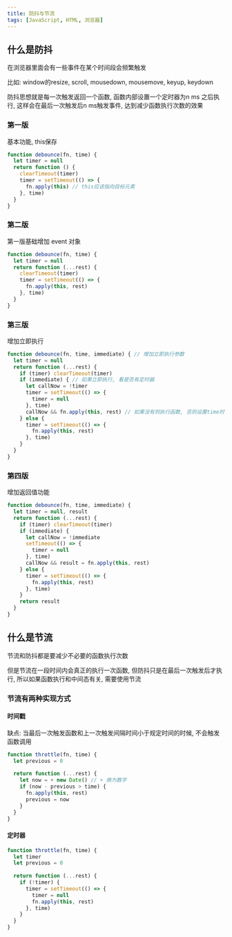 ```yaml
---
title: 防抖与节流
tags: [JavaScript, HTML, 浏览器]
---
```


## 什么是防抖

在浏览器里面会有一些事件在某个时间段会频繁触发

比如: window的resize, scroll, mousedown, mousemove, keyup, keydown

防抖思想就是每一次触发返回一个函数, 函数内部设置一个定时器为n ms 之后执行, 这样会在最后一次触发后n ms触发事件, 达到减少函数执行次数的效果

### 第一版

基本功能, this保存

```js
function debounce(fn, time) {
  let timer = null
  return function () {
    clearTimeout(timer)
    timer = setTimeout(() => {
      fn.apply(this) // this应该指向目标元素
    }, time)
  }
} 
```

### 第二版

第一版基础增加 event 对象

```js
function debounce(fn, time) {
  let timer = null
  return function (...rest) {
    clearTimeout(timer)
    timer = setTimeout(() => {
      fn.apply(this, rest)
    }, time)
  }
}
```

### 第三版

增加立即执行

```js
function debounce(fn, time, immediate) { // 增加立即执行参数
  let timer = null
  return function (...rest) {
    if (timer) clearTimeout(timer)
  	if (immediate) { // 如果立即执行, 看是否有定时器
      let callNow = !timer
      timer = setTimeout(() => {
        timer = null
      }, time)
      callNow && fn.apply(this, rest) // 如果没有则执行函数, 否则设置time时间过后设置time为null
    } else {
      timer = setTimeout(() => {
        fn.apply(this, rest)
      }, time)
    }
  }
}
```

### 第四版

增加返回值功能

```js
function debounce(fn, time, immediate) {
  let timer = null, result
  return function (...rest) {
    if (timer) clearTimeout(timer)
    if (immediate) {
      let callNow = !immediate
      setTimeout(() => {
        timer = null
      }, time)
      callNow && result = fn.apply(this, rest)
    } else {
      timer = setTimeout(() => {
        fn.apply(this, rest)
      }, time)
    }
    return result
  }
}
```

## 什么是节流

节流和防抖都是要减少不必要的函数执行次数

但是节流在一段时间内会真正的执行一次函数, 但防抖只是在最后一次触发后才执行, 所以如果函数执行和中间态有关, 需要使用节流

### 节流有两种实现方式

#### 时间戳

缺点: 当最后一次触发函数和上一次触发间隔时间小于规定时间的时候, 不会触发函数调用

```js
function throttle(fn, time) {
  let previous = 0
  
  return function (...rest) {
    let now = + new Date() // + 换为数字
    if (now - previous > time) {
      fn.apply(this, rest)
      previous = now
    }
  }
}
```

#### 定时器

```js
function throttle(fn, time) {
  let timer
  let previous = 0
  
  return function (...rest) {
    if (!timer) {
      timer = setTimeout(() => {
        timer = null
        fn.apply(this, rest)
      }, time)
    }
  }
}
```

